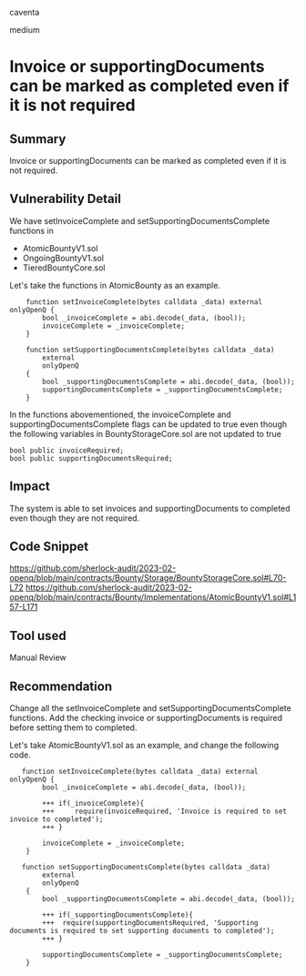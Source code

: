 caventa

medium

# Invoice or supportingDocuments can be marked as completed even if it is not required

## Summary
Invoice or supportingDocuments can be marked as completed even if it is not required.

## Vulnerability Detail
We have setInvoiceComplete and setSupportingDocumentsComplete functions in

- AtomicBountyV1.sol
- OngoingBountyV1.sol
- TieredBountyCore.sol

Let's take the functions in AtomicBounty as an example.

```solidity
    function setInvoiceComplete(bytes calldata _data) external onlyOpenQ {
        bool _invoiceComplete = abi.decode(_data, (bool));
        invoiceComplete = _invoiceComplete;
    }
```

```solidity
    function setSupportingDocumentsComplete(bytes calldata _data)
        external
        onlyOpenQ
    {
        bool _supportingDocumentsComplete = abi.decode(_data, (bool));
        supportingDocumentsComplete = _supportingDocumentsComplete;
    }
```

In the functions abovementioned, the invoiceComplete and supportingDocumentsComplete flags can be updated to true even though the following variables in BountyStorageCore.sol are not updated to true

```solidity
bool public invoiceRequired;
bool public supportingDocumentsRequired;
```

## Impact
The system is able to set invoices and supportingDocuments to completed even though they are not required.

## Code Snippet
https://github.com/sherlock-audit/2023-02-openq/blob/main/contracts/Bounty/Storage/BountyStorageCore.sol#L70-L72
https://github.com/sherlock-audit/2023-02-openq/blob/main/contracts/Bounty/Implementations/AtomicBountyV1.sol#L157-L171

## Tool used
Manual Review

## Recommendation
Change all the setInvoiceComplete and setSupportingDocumentsComplete functions. Add the checking invoice or supportingDocuments is required before setting them to completed.

Let's take AtomicBountyV1.sol as an example, and change the following code.

```solidity
   function setInvoiceComplete(bytes calldata _data) external onlyOpenQ {
        bool _invoiceComplete = abi.decode(_data, (bool));

        +++ if(_invoiceComplete){
        +++     require(invoiceRequired, 'Invoice is required to set invoice to completed');
        +++ }

        invoiceComplete = _invoiceComplete;
    }
```

```solidity
   function setSupportingDocumentsComplete(bytes calldata _data)
        external
        onlyOpenQ
    {
        bool _supportingDocumentsComplete = abi.decode(_data, (bool));

        +++ if(_supportingDocumentsComplete){
        +++  require(supportingDocumentsRequired, 'Supporting documents is required to set supporting documents to completed');
        +++ }

        supportingDocumentsComplete = _supportingDocumentsComplete;
    }
```
